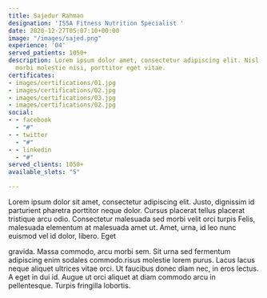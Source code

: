 ```yaml
---
title: Sajedur Rahman
designation: 'ISSA Fitness Nutrition Specialist '
date: 2020-12-27T05:07:10+00:00
image: "/images/sajed.png"
experience: '04'
served_patients: 1050+
description: Lorem ipsum dolor amet, consectetur adipiscing elit. Nisl diam pellentesque
  morbi molestie nisi, porttitor eget vitae.
certificates:
- images/certifications/01.jpg
- images/certifications/02.jpg
- images/certifications/03.jpg
- images/certifications/02.jpg
social:
- - facebook
  - "#"
- - twitter
  - "#"
- - linkedin
  - "#"
served_clients: 1050+
available_slots: "5"

---
```

Lorem ipsum dolor sit amet, consectetur adipiscing elit. Justo, dignissim id parturient pharetra porttitor neque dolor. Cursus placerat tellus placerat tristique arcu odio. Consectetur malesuada sed morbi velit orci turpis Felis, malesuada elementum at malesuada amet ut. Amet, urna, id leo nunc euismod vel id dolor, libero. Eget

gravida. Massa commodo, arcu morbi sem. Sit urna sed fermentum adipiscing enim sodales commodo.risus molestie lorem purus. Lacus lacus neque aliquet ultrices vitae orci. Ut faucibus donec diam nec, in eros lectus. A eget in dui id. Augue ut orci aliquet at diam commodo arcu in pellentesque. Turpis fringilla lobortis.